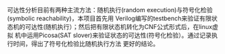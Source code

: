 可达性分析目前有两种主流方法：随机执行(random execution)与符号化检验(symbolic reachability)，本项目首先用
Verilog编写的testbench来验证有限状态机的可达性(随机执行）；然后把有限状态机转化为CNF公式形式后，在linux虚拟
机中运用Picosa(SAT slover)来验证状态的可达性(符号化检验）。通过记录执行时间，得出了符号化检验比随机执行方法
更好的结论。
